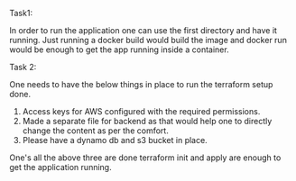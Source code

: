Task1: 

In order to run the application one can use the first directory and have it running. 
Just running a docker build would build the image and docker run would be enough to get the app running inside a container.

Task 2: 

One needs to have the below things in place to run the terraform setup done.
1. Access keys for AWS configured with the required permissions.
2. Made a separate file for backend as that would help one to directly change the content as per the comfort.
3. Please have a dynamo db and s3 bucket in place.

One's all the above three are done terraform init and apply are enough to get the application running.
